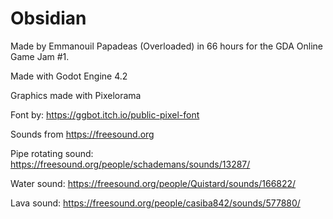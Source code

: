 # Obsidian

Made by Emmanouil Papadeas (Overloaded) in 66 hours for the GDA Online Game Jam #1.

Made with Godot Engine 4.2

Graphics made with Pixelorama

Font by: https://ggbot.itch.io/public-pixel-font

Sounds from https://freesound.org

Pipe rotating sound: https://freesound.org/people/schademans/sounds/13287/

Water sound: https://freesound.org/people/Quistard/sounds/166822/

Lava sound: https://freesound.org/people/casiba842/sounds/577880/

